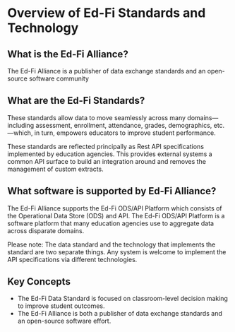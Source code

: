# Overview of Ed-Fi Standards and Technology

## What is the Ed-Fi Alliance?

The Ed-Fi Alliance is a publisher of data exchange standards and an open-source software community

## What are the Ed-Fi Standards?

These standards allow data to move seamlessly across many domains—including assessment, enrollment, attendance, grades, demographics, etc.—which, in turn, empowers educators to improve student performance.

These standards are reflected principally as Rest API specifications implemented by education agencies. This provides external systems a common API surface to build an integration around and removes the management of custom extracts.

## What software is supported by Ed-Fi Alliance?

The Ed-Fi Alliance supports the Ed-Fi ODS/API Platform which consists of the Operational Data Store (ODS) and API. The Ed-Fi ODS/API Platform is a software platform that many education agencies use to aggregate data across disparate domains.

Please note: The data standard and the technology that implements the standard are two separate things. Any system is welcome to implement the API specifications via different technologies.

## Key Concepts

* The Ed-Fi Data Standard is focused on classroom-level decision making to improve student outcomes.
* The Ed-Fi Alliance is both a publisher of data exchange standards and an open-source software effort.
